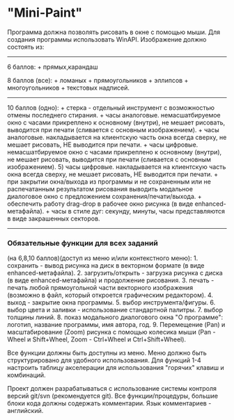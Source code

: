 # "Mini-Paint"
Программа должна позволять рисовать в окне с помощью мыши.
Для создания программы использовать WinAPI. 
Изображение должно состоять из:

***

6 баллов:
	+ прямых,карандаш

8 баллов (все):	
	+ ломаных
	+ прямоугольников
	+ эллипсов
	+ многоугольников
	+ текстовых надписей.

***

10 баллов (одно):
	+ стерка - отдельный инструмент с возможностью отмены последнего стирания.
	+ часы аналоговые. немасшатбируемое окно с часами прикреплено к основному (внутри), не мешает рисовать, выводится при печати (сливается с основным изображением).
	+ часы аналоговые. накладывается на клиентскую часть окна всегда сверху, не мешает рисовать, НЕ выводится при печати.
	+ часы цифровые. немасшатбируемое окно с часами прикреплено к основному (внутри), не мешает рисовать, выводится при печати (сливается с основным изображением).
	5) часы цифровые. накладывается на клиентскую часть окна всегда сверху, не мешает рисовать, НЕ выводится при печати.
	+ при закрытии окна/выхода из программы и не сохраненным или не распечатанным результатом рисования выводить модальное диалоговое окно с предложением сохранения/печати/выхода.
	+ обеспечить работу drag-drop в рабочее окно рисунка (в виде enhanced-метафайла). 
	+ часы в стиле дуг: секунду, минуты, часы представляются в виде закрашенных секторов.

***
	
### Обязательные функции для всех заданий 
(на 6,8,10 баллов)(доступ из меню и/или контекстного меню):
	1. сохранить - вывод рисунка на диск в векторном формате (в виде enhanced-метафайла).
	2. загрузить/открыть - загрузка рисунка с диска (в виде enhanced-метафайла) и продолжение рисования.
	3. печать - печать любой прямоугольной части векторного изображения (возможно в файл, который откроется графическим редактором).
	4. выход - закрытие окна программы.
	5. выбор инструмента/фигуры.
	6. выбор цвета и заливки - использование стандартной палитры.
	7. выбор толщины линий.
	8. показ модального диалогового окна "О программе": логотип, название программы, имя автора, год.
	9. Перемещение (Pan) и масштабирование (Zoom) рисунка с помощью колесика мыши (Pan - Wheel и Shift+Wheel, Zoom - Ctrl+Wheel и Ctrl+Shift+Wheel).

Все функции должны быть доступны из меню. Меню должно быть структурировано для удобного использования. 
Для функций 1-4 настроить таблицу акселерации для использования "горячих" клавиш и комбинаций.

Проект должен разрабатываться с использование системы контроля версий git/svn (рекомендуется git).
Все функции/процедуры, большие блоки кода должны содержать комментарии. Язык комментариев - английский.
